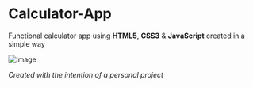 # Calculator-App
Functional calculator app using **HTML5**, **CSS3** &amp; **JavaScript** created in a simple way 

![image](https://user-images.githubusercontent.com/99295085/202888386-78e7725d-3835-4bde-8ca5-ce4af67a6968.png)

*Created with the intention of a personal project*
